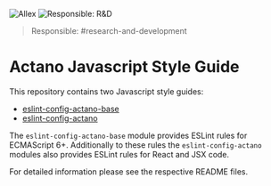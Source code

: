 ![Allex](https://img.shields.io/badge/Allex-7495FE?style=for-the-badge)
![Responsible: R&D](https://img.shields.io/badge/Responsible-R%26D--Team-ffd700?style=for-the-badge)

> Responsible: #research-and-development

# Actano Javascript Style Guide

This repository contains two Javascript style guides:

* [eslint-config-actano-base](./packages/eslint-config-actano-base)
* [eslint-config-actano](./packages/eslint-config-actano)

The `eslint-config-actano-base` module provides ESLint rules for ECMAScript 6+. Additionally to 
these rules the `eslint-config-actano` modules also provides ESLint rules for React and JSX code.

For detailed information please see the respective README files.
